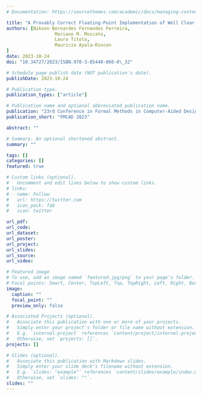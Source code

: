 ```yaml
---
# Documentation: https://sourcethemes.com/academic/docs/managing-content/

title: "A Provably Correct Floating-Point Implementation of Well Clear Avionics Concepts"
authors: [Nikson Bernardes Fernandes Ferreira,
                  Mariano M. Moscato,
                  Laura Titolo,
                  Mauricio Ayala-Rincon
]
date: 2023-10-24
doi: "10.34727/2023/ISBN.978-3-85448-060-0\_32"

# Schedule page publish date (NOT publication's date).
publishDate: 2023-10-24

# Publication type.
publication_types: ["article"]

# Publication name and optional abbreviated publication name.
publication: "23rd Conference in Formal Methods in Computer-Aided Design"
publication_short: "FMCAD 2023"

abstract: ""

# Summary. An optional shortened abstract.
summary: ""

tags: []
categories: []
featured: true

# Custom links (optional).
#   Uncomment and edit lines below to show custom links.
# links:
# - name: Follow
#   url: https://twitter.com
#   icon_pack: fab
#   icon: twitter

url_pdf:
url_code:
url_dataset:
url_poster:
url_project:
url_slides:
url_source:
url_video:

# Featured image
# To use, add an image named `featured.jpg/png` to your page's folder. 
# Focal points: Smart, Center, TopLeft, Top, TopRight, Left, Right, BottomLeft, Bottom, BottomRight.
image:
  caption: ""
  focal_point: ""
  preview_only: false

# Associated Projects (optional).
#   Associate this publication with one or more of your projects.
#   Simply enter your project's folder or file name without extension.
#   E.g. `internal-project` references `content/project/internal-project/index.md`.
#   Otherwise, set `projects: []`.
projects: []

# Slides (optional).
#   Associate this publication with Markdown slides.
#   Simply enter your slide deck's filename without extension.
#   E.g. `slides: "example"` references `content/slides/example/index.md`.
#   Otherwise, set `slides: ""`.
slides: ""
---
```

